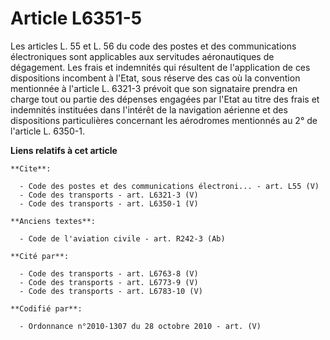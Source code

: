 # Article L6351-5

Les articles L. 55 et L. 56 du code des postes et des communications électroniques sont applicables aux servitudes
aéronautiques de dégagement. Les frais et indemnités qui résultent de l'application de ces dispositions incombent à l'Etat,
sous réserve des cas où la convention mentionnée à l'article L. 6321-3 prévoit que son signataire prendra en charge tout ou
partie des dépenses engagées par l'Etat au titre des frais et indemnités instituées dans l'intérêt de la navigation aérienne
et des dispositions particulières concernant les aérodromes mentionnés au 2° de l'article L. 6350-1.

**Liens relatifs à cet article**

	**Cite**:

	  - Code des postes et des communications électroni... - art. L55 (V)
	  - Code des transports - art. L6321-3 (V)
	  - Code des transports - art. L6350-1 (V)

	**Anciens textes**:

	  - Code de l'aviation civile - art. R242-3 (Ab)

	**Cité par**:

	  - Code des transports - art. L6763-8 (V)
	  - Code des transports - art. L6773-9 (V)
	  - Code des transports - art. L6783-10 (V)

	**Codifié par**:

	  - Ordonnance n°2010-1307 du 28 octobre 2010 - art. (V)
